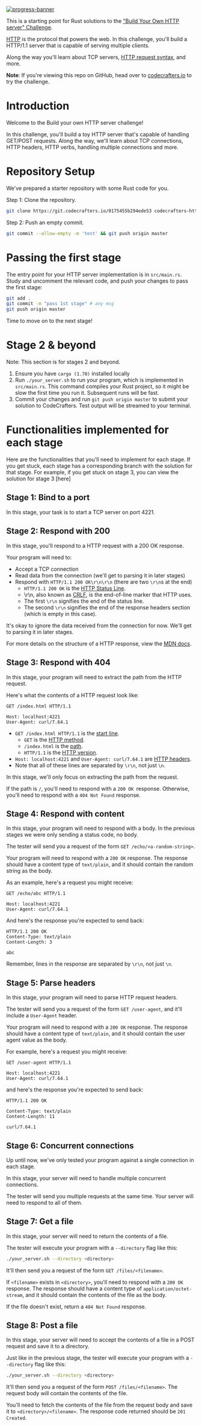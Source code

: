 [![progress-banner](https://backend.codecrafters.io/progress/http-server/1a63bb07-bebc-4e1a-822d-541074c7b926)](https://app.codecrafters.io/users/YisusChrist?r=2qF)

This is a starting point for Rust solutions to the
["Build Your Own HTTP server" Challenge](https://app.codecrafters.io/courses/http-server/overview).

[HTTP](https://en.wikipedia.org/wiki/Hypertext_Transfer_Protocol) is the
protocol that powers the web. In this challenge, you'll build a HTTP/1.1 server
that is capable of serving multiple clients.

Along the way you'll learn about TCP servers,
[HTTP request syntax](https://www.w3.org/Protocols/rfc2616/rfc2616-sec5.html),
and more.

**Note**: If you're viewing this repo on GitHub, head over to
[codecrafters.io](https://codecrafters.io) to try the challenge.

# Introduction

Welcome to the Build your own HTTP server challenge!

In this challenge, you'll build a toy HTTP server that's capable of handling GET/POST requests. Along the way, we'll learn about TCP connections, HTTP headers, HTTP verbs, handling multiple connections and more.

# Repository Setup

We've prepared a starter repository with some Rust code for you.

Step 1: Clone the repository.

```sh
git clone https://git.codecrafters.io/0175455b294ede53 codecrafters-http-server-rust && cd codecrafters-http-server-rust
```

Step 2: Push an empty commit.

```sh
git commit --allow-empty -m 'test' && git push origin master
```

# Passing the first stage

The entry point for your HTTP server implementation is in `src/main.rs`. Study
and uncomment the relevant code, and push your changes to pass the first stage:

```sh
git add .
git commit -m "pass 1st stage" # any msg
git push origin master
```

Time to move on to the next stage!

# Stage 2 & beyond

Note: This section is for stages 2 and beyond.

1. Ensure you have `cargo (1.70)` installed locally
1. Run `./your_server.sh` to run your program, which is implemented in
   `src/main.rs`. This command compiles your Rust project, so it might be slow
   the first time you run it. Subsequent runs will be fast.
1. Commit your changes and run `git push origin master` to submit your solution
   to CodeCrafters. Test output will be streamed to your terminal.


# Functionalities implemented for each stage

Here are the functionalities that you'll need to implement for each stage. If you get stuck, each stage has a corresponding branch with the solution for that stage. For example, if you get stuck on stage 3, you can view the solution for stage 3 [here]

## Stage 1: Bind to a port

In this stage, your task is to start a TCP server on port 4221.


## Stage 2: Respond with 200

In this stage, you'll respond to a HTTP request with a 200 OK response.

Your program will need to:

- Accept a TCP connection
- Read data from the connection (we'll get to parsing it in later stages)
- Respond with `HTTP/1.1 200 OK\r\n\r\n` (there are two `\r\n`s at the end)
   - `HTTP/1.1 200 OK` is the [HTTP Status Line](https://developer.mozilla.org/en-US/docs/Web/HTTP/Messages#status_line).
   - \r\n, also known as [CRLF](https://developer.mozilla.org/en-US/docs/Glossary/CRLF), is the end-of-line marker that HTTP uses.
   - The first `\r\n` signifies the end of the status line.
   - The second `\r\n` signifies the end of the response headers section (which is empty in this case).

It's okay to ignore the data received from the connection for now. We'll get to parsing it in later stages.

For more details on the structure of a HTTP response, view the [MDN docs](https://developer.mozilla.org/en-US/docs/Web/HTTP/Messages#http_responses).


## Stage 3: Respond with 404

In this stage, your program will need to extract the path from the HTTP request.

Here's what the contents of a HTTP request look like:

```
GET /index.html HTTP/1.1

Host: localhost:4221
User-Agent: curl/7.64.1
```

- `GET /index.html HTTP/1.1` is the [start line](https://developer.mozilla.org/en-US/docs/Web/HTTP/Messages#start_line).
   - `GET` is the [HTTP method](https://developer.mozilla.org/en-US/docs/Web/HTTP/Methods).
   - `/index.html` is the [path](https://developer.mozilla.org/en-US/docs/Web/HTTP/Messages#path).
   - `HTTP/1.1` is the [HTTP version](https://developer.mozilla.org/en-US/docs/Web/HTTP/Messages#http_versions).
- `Host: localhost:4221` and `User-Agent: curl/7.64.1` are [HTTP headers](https://developer.mozilla.org/en-US/docs/Web/HTTP/Messages#headers).
- Note that all of these lines are separated by `\r\n`, not just `\n`.

In this stage, we'll only focus on extracting the path from the request.

If the path is `/`, you'll need to respond with a `200 OK `response. Otherwise, you'll need to respond with a `404 Not Found` response.


## Stage 4: Respond with content

In this stage, your program will need to respond with a body. In the previous stages we were only sending a status code, no body.

The tester will send you a request of the form `GET /echo/<a-random-string>`.

Your program will need to respond with a `200 OK` response. The response should have a content type of `text/plain`, and it should contain the random string as the body.

As an example, here's a request you might receive:

```
GET /echo/abc HTTP/1.1

Host: localhost:4221
User-Agent: curl/7.64.1
```

And here's the response you're expected to send back:

```
HTTP/1.1 200 OK
Content-Type: text/plain
Content-Length: 3

abc
```

Remember, lines in the response are separated by `\r\n`, not just `\n`.


## Stage 5: Parse headers

In this stage, your program will need to parse HTTP request headers.

The tester will send you a request of the form `GET /user-agent`, and it'll include a `User-Agent` header.

Your program will need to respond with a `200 OK` response. The response should have a content type of `text/plain`, and it should contain the user agent value as the body.

For example, here's a request you might receive:

```
GET /user-agent HTTP/1.1

Host: localhost:4221
User-Agent: curl/7.64.1
```

and here's the response you're expected to send back:

```
HTTP/1.1 200 OK

Content-Type: text/plain
Content-Length: 11

curl/7.64.1
```


## Stage 6: Concurrent connections

Up until now, we've only tested your program against a single connection in each stage.

In this stage, your server will need to handle multiple concurrent connections.

The tester will send you multiple requests at the same time. Your server will need to respond to all of them.


## Stage 7: Get a file

In this stage, your server will need to return the contents of a file.

The tester will execute your program with a `--directory` flag like this:

```sh
./your_server.sh --directory <directory>
```

It'll then send you a request of the form `GET /files/<filename>`.

If `<filename>` exists in `<directory>`, you'll need to respond with a `200 OK` response. The response should have a content type of `application/octet-stream`, and it should contain the contents of the file as the body.

If the file doesn't exist, return a `404 Not Found` response.


## Stage 8: Post a file

In this stage, your server will need to accept the contents of a file in a POST request and save it to a directory.

Just like in the previous stage, the tester will execute your program with a `--directory` flag like this:

```sh
./your_server.sh --directory <directory>
```

It'll then send you a request of the form `POST /files/<filename>`. The request body will contain the contents of the file.

You'll need to fetch the contents of the file from the request body and save it to `<directory>/<filename>`. The response code returned should be `201 Created`.